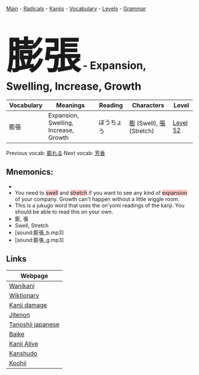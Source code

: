 <style> bigfont {font-size: 100px}</style>
[Main](../README.md) -
[Radicals](../radicals.md) -
[Kanjis](../kanjis.md) -
[Vocabulary](../vocabulary.md) -
[Levels](../levels.md) -
[Grammar](../grammar.md)
# <bigfont> 膨張</bigfont> - Expansion, Swelling, Increase, Growth 

| Vocabulary | Meanings | Reading | Characters | Level |
| --- | --- | --- | --- | --- |
| 膨張 | Expansion, Swelling, Increase, Growth | ぼうちょう |  [膨](../kanjis/膨.md) (Swell), [張](../kanjis/張.md) (Stretch) | [Level 52](../levels/wk_level52.md) |

Previous vocab: [膨れる](膨れる.md) Next vocab: [芳香](芳香.md) 

## Mnemonics:

* 
* You need to <span style="background-color:#ffcccb"> swell</span> and <span style="background-color:#ffcccb"> stretch</span> if you want to see any kind of <span style="background-color:#ffcccb"> expansion</span> of your company. Growth can't happen without a little wiggle room.
* This is a jukugo word that uses the on'yomi readings of the kanji. You should be able to read this on your own.
* 膨, 張
* Swell, Stretch
* [sound:膨張_b.mp3]
* [sound:膨張_g.mp3]


## Links 

| Webpage |
| --- |
| [Wanikani          ](https://www.wanikani.com/kanji/膨張) |
| [Wiktionary        ](https://en.wiktionary.org/wiki/膨張) |
| [Kanji damage      ](http://www.kanjidamage.com/kanji/search?utf8=✓&q=膨張) |
| [Jitenon           ](https://jitenon.com/kanji/膨張) |
| [Tanoshii japanese ](https://www.tanoshiijapanese.com/dictionary/kanji.cfm?k=膨張) |
| [Baike             ](https://baike.baidu.com/item/膨張) |
| [Kanji Alive       ](https://app.kanjialive.com/膨張) |
| [Kanshudo          ](https://www.kanshudo.com/searchmn?q=膨張) |
| [Koohii            ](https://kanji.koohii.com/study/kanji/膨張) |
